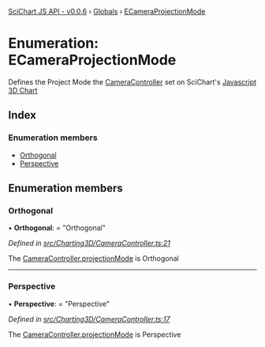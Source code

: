 [SciChart JS API - v0.0.6](../README.md) › [Globals](../globals.md) › [ECameraProjectionMode](ecameraprojectionmode.md)

# Enumeration: ECameraProjectionMode

Defines the Project Mode the [CameraController](../classes/cameracontroller.md) set on SciChart's
[Javascript 3D Chart](https://www.scichart.com/javascript-chart-features)

## Index

### Enumeration members

* [Orthogonal](ecameraprojectionmode.md#orthogonal)
* [Perspective](ecameraprojectionmode.md#perspective)

## Enumeration members

###  Orthogonal

• **Orthogonal**: = "Orthogonal"

*Defined in [src/Charting3D/CameraController.ts:21](https://github.com/ABTSoftware/SciChart.Dev/blob/34ff3115c2/Web/src/SciChart/src/Charting3D/CameraController.ts#L21)*

The [CameraController.projectionMode](../classes/cameracontroller.md#projectionmode) is Orthogonal

___

###  Perspective

• **Perspective**: = "Perspective"

*Defined in [src/Charting3D/CameraController.ts:17](https://github.com/ABTSoftware/SciChart.Dev/blob/34ff3115c2/Web/src/SciChart/src/Charting3D/CameraController.ts#L17)*

The [CameraController.projectionMode](../classes/cameracontroller.md#projectionmode) is Perspective
